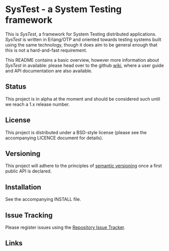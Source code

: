 # SysTest - a System Testing framework

This is *SysTest*, a framework for System Testing distributed applications.
*SysTest* is written in Erlang/OTP and oriented towards testing systems built 
using the same technology, though it does aim to be general enough that this is
not a hard-and-fast requirement.

This README contains a basic overview, however more information about *SysTest* 
in available: please head over to the github [wiki][wiki], where a user guide 
and API documentation are also available.

## Status

This project is in alpha at the moment and should be considered such until we
reach a 1.x release number.

## License

This project is distributed under a BSD-style license (please see the 
accompanying LICENCE document for details).

## Versioning

This project will adhere to the principles of 
[semantic versioning](http://semver.org)  once a first public API is declared.

## Installation

See the accompanying INSTALL file.

## Issue Tracking

Please register issues using the
[Repository Issue Tracker](https://github.com/nebularis/systest/issues).

## Links

[wiki]: https://github.com/nebularis/systest/wiki
[rebar]: (https://github.com/basho/rebar)
